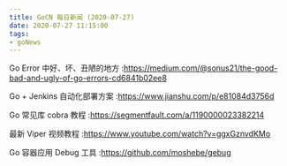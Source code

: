 ```yaml
---
title: GoCN 每日新闻 (2020-07-27)
date: 2020-07-27 11:15:00
tags:
- goNews
---
```

Go Error 中好、坏、丑陋的地方 :https://medium.com/@sonus21/the-good-bad-and-ugly-of-go-errors-cd6841b02ee8

Go + Jenkins 自动化部署方案 :https://www.jianshu.com/p/e81084d3756d

Go 常见库 cobra 教程 :https://segmentfault.com/a/1190000023382214

最新 Viper 视频教程 :https://www.youtube.com/watch?v=ggxGznvdKMo

Go 容器应用 Debug 工具 :https://github.com/moshebe/gebug

